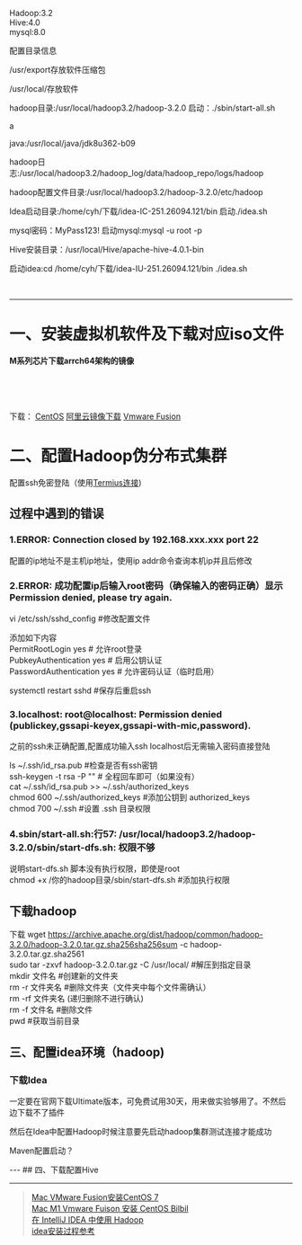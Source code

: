 Hadoop:3.2<br>
Hive:4.0<br>
mysql:8.0<br>

<p>配置目录信息</p>
<p>/usr/export存放软件压缩包</p>
<p>/usr/local/存放软件</p>
<p>hadoop目录:/usr/local/hadoop3.2/hadoop-3.2.0   启动：./sbin/start-all.sh</p>a
<p>java:/usr/local/java/jdk8u362-b09</p>
<p>hadoop日志:/usr/local/hadoop3.2/hadoop_log/data/hadoop_repo/logs/hadoop</p>
<p>hadoop配置文件目录:/usr/local/hadoop3.2/hadoop-3.2.0/etc/hadoop</p>
<p>Idea启动目录:/home/cyh/下载/idea-IC-251.26094.121/bin  启动./idea.sh</p>
<p>mysql密码：MyPass123! 启动mysql:mysql -u root -p</p>
<p>Hive安装目录：/usr/local/Hive/apache-hive-4.0.1-bin</p>
<p>
启动idea:cd /home/cyh/下载/idea-IU-251.26094.121/bin  ./idea.sh
</p>
<br>

---
# 一、安装虚拟机软件及下载对应iso文件
<p><Strong>M系列芯片下载arrch64架构的镜像</Strong></p>
<br>
<br>
<br>
<p>下载：
<a href='https://www.centos.org/download/'>CentOS</a>
<a href='https://mirrors.aliyun.com/centos-stream/9-stream/BaseOS/x86_64/iso/CentOS-Stream-9-latest-x86_64-dvd1.iso'>阿里云镜像下载</a>
<a href='https://sysin.org/blog/vmware-fusion-13/'>Vmware Fusion</a>
</p>

# 二、配置Hadoop伪分布式集群
<p>配置ssh免密登陆（使用<a href='termius.com'>Termius连接</a>)</p>

## 过程中遇到的错误

### 1.ERROR: Connection closed by 192.168.xxx.xxx port 22
<p>配置的ip地址不是主机ip地址，使用ip addr命令查询本机ip并且后修改</p>

### 2.ERROR: 成功配置ip后输入root密码（确保输入的密码正确）显示 Permission denied, please try again.
<p>vi /etc/ssh/sshd_config #修改配置文件</p>  
添加如下内容<br>
PermitRootLogin yes          # 允许root登录  <br>
PubkeyAuthentication yes     # 启用公钥认证   <br>
PasswordAuthentication yes   # 允许密码认证（临时启用）<br>
<p>systemctl restart sshd #保存后重启ssh</p>

### 3.localhost: root@localhost: Permission denied (publickey,gssapi-keyex,gssapi-with-mic,password).
<p>之前的ssh未正确配置,配置成功输入ssh localhost后无需输入密码直接登陆</p>
ls ~/.ssh/id_rsa.pub #检查是否有ssh密钥<br>ssh-keygen -t rsa -P ""   # 全程回车即可（如果没有）<br>cat ~/.ssh/id_rsa.pub >> ~/.ssh/authorized_keys<br>chmod 600 ~/.ssh/authorized_keys #添加公钥到 authorized_keys<br>chmod 700 ~/.ssh #设置 .ssh 目录权限

### 4.sbin/start-all.sh:行57: /usr/local/hadoop3.2/hadoop-3.2.0/sbin/start-dfs.sh: 权限不够
说明start-dfs.sh 脚本没有执行权限，即使是root<br>chmod +x /你的hadoop目录/sbin/start-dfs.sh  #添加执行权限


## 下载hadoop
下载 wget https://archive.apache.org/dist/hadoop/common/hadoop-3.2.0/hadoop-3.2.0.tar.gz.sha256sha256sum -c hadoop-3.2.0.tar.gz.sha2561
<br>
sudo tar -zxvf hadoop-3.2.0.tar.gz -C /usr/local/ #解压到指定目录
<br>
mkdir 文件名 #创建新的文件夹
<br>
rm -r 文件夹名 #删除文件夹（文件夹中每个文件需确认）
<br>
rm -rf 文件夹名 (递归删除不进行确认)
<br>
rm -f 文件名 #删除文件
<br>
pwd #获取当前目录
<br>

## 三、配置idea环境（hadoop)
### 下载Idea
<p>一定要在官网下载Ultimate版本，可免费试用30天，用来做实验够用了。不然后边下载不了插件</p>
<p>然后在Idea中配置Hadoop时候注意要先启动hadoop集群测试连接才能成功</p>
<p>Maven配置启动？</p>
---
## 四、下载配置Hive


---
>[Mac VMware Fusion安装CentOS 7](https://blog.csdn.net/vbirdbest/article/details/107375067)  
>[Mac M1 Vmware Fuison 安装 CentOS Bilbil](https://www.bilibili.com/video/BV1XW4y1y7zv?vd_source=afbdaebbd5c69c97785bec729004fceb)  
>[在 IntelliJ IDEA 中使用 Hadoop](https://blog.csdn.net/shenpkun/article/details/130295946?fromshare=blogdetail&sharetype=blogdetail&sharerId=130295946&sharerefer=PC&sharesource=2301_76146126&sharefrom=from_link)  
>[idea安装过程参考](https://blog.csdn.net/hang_sugar/article/details/127331445)

